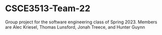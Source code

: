 # CSCE3513-Team-22
Group project for the software engineering class of Spring 2023. Members are Alec Kriesel, Thomas Lunsford, Jonah Treece, and Hunter Guynn
